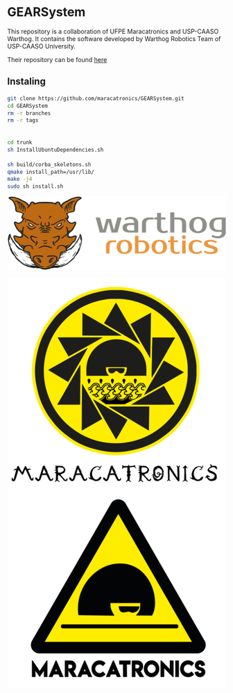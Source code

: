 # GEARSystem


This repository is a collaboration of UFPE Maracatronics and USP-CAASO Warthog. It contains the software developed by Warthog Robotics Team of USP-CAASO University.

Their repository can be found 
[here](https://warthog.assembla.com/spaces/warthog-dia/wiki)

## Instaling

```bash
git clone https://github.com/maracatronics/GEARSystem.git
cd GEARSystem
rm -r branches
rm -r tags

 
cd trunk
sh InstallUbuntuDependencies.sh

sh build/corba_skeletons.sh
qmake install_path=/usr/lib/
make -j4
sudo sh install.sh
```

![Warthog Robotics](img/warthog.png?raw=true "Warthog Robotics")

![Armorial Project](img/armorialproject.png?raw=true "Maracatronics Armorial Project")
![Maracatronics](img/maracatronics.png?raw=true "Maracatronics")

